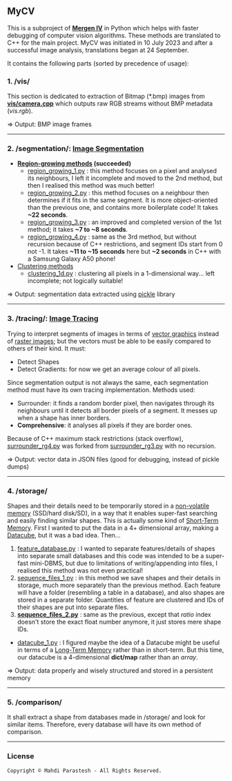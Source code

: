 ## MyCV

This is a subproject of [**Mergen IV**](https://github.com/fulcrum6378/mergen_android)
in Python which helps with faster debugging of computer vision algorithms.
These methods are translated to C++ for the main project.
MyCV was initiated in 10 July 2023 and after a successful image analysis, translations began at 24 September.

It contains the following parts (sorted by precedence of usage):

### 1. /vis/

This section is dedicated to extraction of Bitmap (*.bmp) images from [**vis/camera.cpp**](
https://github.com/fulcrum6378/mergen_android/blob/master/cpp/vis/camera.cpp)
which outputs raw RGB streams without BMP metadata (*vis.rgb*).

=> Output: BMP image frames

***

### 2. /segmentation/: [Image Segmentation](https://en.wikipedia.org/wiki/Image_segmentation)

- **[Region-growing methods](https://en.wikipedia.org/wiki/Region_growing) (succeeded)**
    - [region_growing_1.py](segmentation/region_growing_1.py) : this method focuses on a pixel and analysed its
      neighbours, I left it incomplete and moved to the 2nd method, but then I realised this method was much better!
    - [region_growing_2.py](segmentation/region_growing_2.py) : this method focuses on a neighbour then determines
      if it fits in the same segment. It is more object-oriented than the previous one, and contains more boilerplate
      code! It takes **~22 seconds**.
    - [region_growing_3.py](segmentation/region_growing_3.py) : an improved and completed version of the 1st method;
      it takes **~7 to ~8 seconds**.
    - [region_growing_4.py](segmentation/region_growing_4.py) : same as the 3rd method, but without recursion because
      of C++ restrictions, and segment IDs start from 0 not -1. It takes **~11 to ~15 seconds** here but **~2 seconds**
      in C++ with a Samsung Galaxy A50 phone!
- [Clustering methods](https://en.wikipedia.org/wiki/Cluster_analysis)
    - [clustering_1d.py](segmentation/clustering_1d.py) : clustering all pixels in a 1-dimensional way...
      left incomplete; not logically suitable!

=> Output: segmentation data extracted using [pickle](https://docs.python.org/3/library/pickle.html) library

***

### 3. /tracing/: [Image Tracing](https://en.wikipedia.org/wiki/Image_tracing)

Trying to interpret segments of images in terms of [vector graphics](https://en.wikipedia.org/wiki/Vector_graphics)
instead of [raster images](https://en.wikipedia.org/wiki/Raster_graphics); but the vectors must be able to be easily
compared to others of their kind. It must:

- Detect Shapes
- Detect Gradients: for now we get an average colour of all pixels.

Since segmentation output is not always the same, each segmentation method must have its own tracing implementation.
Methods used:

- Surrounder: it finds a random border pixel, then navigates through its neighbours until it detects all border
  pixels of a segment. It messes up when a shape has inner borders.
- **Comprehensive**: it analyses all pixels if they are border ones.

Because of C++ maximum stack restrictions (stack overflow), [surrounder_rg4.py](tracing/surrounder_rg4.py)
was forked from [surrounder_rg3.py](tracing/surrounder_rg3.py) with no recursion.

=> Output: vector data in JSON files (good for debugging, instead of pickle dumps)

***

### 4. /storage/

Shapes and their details need to be temporarily stored in a [non-volatile memory](
https://en.wikipedia.org/wiki/Non-volatile_memory) (SSD/hard disk/SD), in a way that it enables super-fast searching
and easily finding similar shapes. This is actually some kind of [Short-Term Memory](
https://en.wikipedia.org/wiki/Short-term_memory). First I wanted to put the data in a 4+ dimensional array, making a
[Datacube](https://en.wikipedia.org/wiki/Data_cube), but it was a bad idea. Then...

1. [feature_database.py](storage/feature_database.py) : I wanted to separate features/details of shapes into separate
   small databases and this code was intended to be a super-fast mini-DBMS, but due to limitations of writing/appending
   into files, I realised this method was not even practical!
2. [sequence_files_1.py](storage/sequence_files_1.py) : in this method we save shapes and their details in storage,
   much more separately than the previous method. Each feature will have a folder (resembling a table in a database),
   and also shapes are stored in a separate folder. Quantities of feature are clustered and IDs of their shapes are
   put into separate files.
3. [**sequence_files_2.py**](storage/sequence_files_2.py) : same as the previous, except that *ratio* index doesn't
   store the exact float number anymore, it just stores mere shape IDs.

- [datacube_1.py](storage/datacube_1.py) : I figured maybe the idea of a Datacube might be useful in terms of a
  [Long-Term Memory](https://en.wikipedia.org/wiki/Long-term_memory) rather than in short-term. But this time,
  our datacube is a 4-dimensional **dict/map** rather than an *array*.

=> Output: data properly and wisely structured and stored in a persistent memory

***

### 5. /comparison/

It shall extract a shape from databases made in /storage/ and look for similar items.
Therefore, every database will have its own method of comparison.

***

### License

```
Copyright © Mahdi Parastesh - All Rights Reserved.
```
